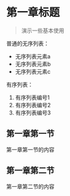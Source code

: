 # 第一章标题

> 演示一些基本使用

普通的无序列表：

* 无序列表元素a
* 无序列表元素b
* 无序列表元素c

有序列表：

1. 有序列表编号1
2. 有序列表编号2
3. 有序列表编号3

## 第一章**第一节**

第一章第一节的内容

## 第一章**第二节**

第一章第二节的内容
